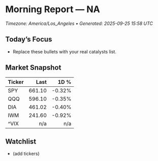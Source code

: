 # Morning Report — NA
_Timezone: America/Los_Angeles • Generated: 2025-09-25 15:58 UTC_

## Today’s Focus
- Replace these bullets with your real catalysts list.

## Market Snapshot
| Ticker | Last | 1D % |
|---|---:|---:|
| SPY | 661.10 | -0.32% |
| QQQ | 596.10 | -0.35% |
| DIA | 461.02 | -0.40% |
| IWM | 241.60 | -0.92% |
| ^VIX | n/a | n/a |

## Watchlist
- (add tickers)
